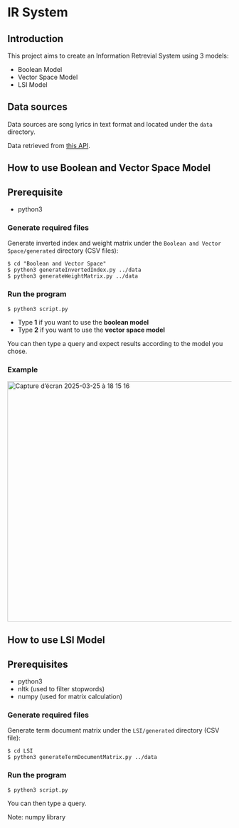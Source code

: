 # IR System

## Introduction

This project aims to create an Information Retrevial System using 3 models:
- Boolean Model
- Vector Space Model
- LSI Model

## Data sources

Data sources are song lyrics in text format and located under the `data` directory.

Data retrieved from [this API](https://lyricsovh.docs.apiary.io/#).

  
## How to use Boolean and Vector Space Model 

## Prerequisite
- python3

### Generate required files

Generate inverted index and weight matrix under the `Boolean and Vector Space/generated` directory (CSV files):
```
$ cd "Boolean and Vector Space"
$ python3 generateInvertedIndex.py ../data
$ python3 generateWeightMatrix.py ../data
```

### Run the program

```
$ python3 script.py
```

- Type **1** if you want to use the **boolean model**
- Type **2** if you want to use the **vector space model**

You can then type a query and expect results according to the model you chose. 

### Example

<img width="540" alt="Capture d’écran 2025-03-25 à 18 15 16" src="https://github.com/user-attachments/assets/26a790f9-7c81-4738-baf7-40bbb2764c65" />

## How to use LSI Model

## Prerequisites
- python3
- nltk (used to filter stopwords)
- numpy (used for matrix calculation)

### Generate required files

Generate term document matrix under the `LSI/generated` directory (CSV file):
```
$ cd LSI
$ python3 generateTermDocumentMatrix.py ../data
```

### Run the program

```
$ python3 script.py
```

You can then type a query.

Note: numpy library 

